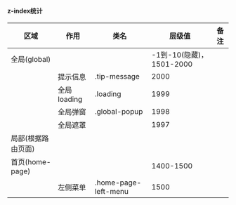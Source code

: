 #### z-index统计
|区域|作用|类名|层级值|备注|
|----|----|----|----|----|
|全局(global)|||-1到-10(隐藏)，1501-2000|
|    |提示信息| .tip-message  | 2000|
|    |全局loading|.loading| 1999|
|    |全局弹窗|.global-popup| 1998|
|    |全局遮罩|   | 1997|
|局部(根据路由页面)||||
|首页(home-page)|||1400-1500|
||左侧菜单|.home-page-left-menu|1500|